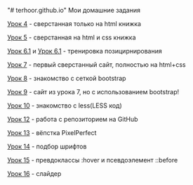 "# terhoor.github.io" 
Мои домашние задания

[Урок 4](https://terhoor.github.io/lesson_4/ "Урок 4" ) - сверстанная только на html книжка

[Урок 5](https://terhoor.github.io/lesson_5 "Урок 5" ) - сверстанная на html и css книжка

[Урок 6.1](https://terhoor.github.io/lesson_6.1 "Урок 6.1" ) и [Урок 6.1](https://terhoor.github.io/lesson_6.2 "Урок 6.2" ) - тренировка позицирнирования

[Урок 7](https://terhoor.github.io/lesson_7 "Урок 7" ) - первый сверстанный сайт, полностью на html+css

[Урок 8](https://terhoor.github.io/lesson_8 "Урок 8" ) - знакомство с сеткой bootstrap

[Урок 9](https://terhoor.github.io/lesson_9 "Урок 9" ) - сайт из урока 7, но с использованием bootstrap!

[Урок 10](https://github.com/terhoor/terhoor.github.io/blob/master/lesson_10/main.less/ "Урок 10" ) - знакомство с less(LESS код)

[Урок 12](https://github.com/terhoor/terhoor.github.io "Урок 12" ) - работа с репозиторием на GitHub

[Урок 13](https://terhoor.github.io/lesson_13 "Урок 13" ) - вёпстка PixelPerfect

[Урок 14](https://terhoor.github.io/lesson_14 "Урок 14" ) - подбор шрифтов

[Урок 15](https://terhoor.github.io/lesson_15 "Урок 15" ) - превдоклассы :hover и псевдоэлемент ::before

[Урок 16](https://terhoor.github.io/lesson_15 "Урок 16" ) - слайдер
